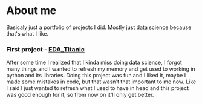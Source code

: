 # About me

Basicaly just a portfolio of projects I did. Mostly just data science because that's what I like. 

### First project - [EDA_Titanic](https://github.com/Spartakusovec/About-me/blob/main/EDA_titanic.py)
After some time I realized that I kinda miss doing data science, I forgot many things and I wanted to refresh my memory and get used to working in python and its libraries. Doing this project was fun and I liked it, maybe I made some mistakes in code, but that wasn't that important to me now. Like I said I just wanted to refresh what I used to have in head and this project was good enough for it, so from now on it'll only get better.

